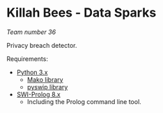 # Killah Bees - Data Sparks
_Team number 36_

Privacy breach detector.

Requirements:
* [Python 3.x](https://www.python.org)
    * [Mako library](https://pypi.org/project/Mako/)
    * [pyswip library](https://pypi.org/project/pyswip/)
* [SWI-Prolog 8.x](http://www.swi-prolog.org/)
    * Including the Prolog command line tool.
